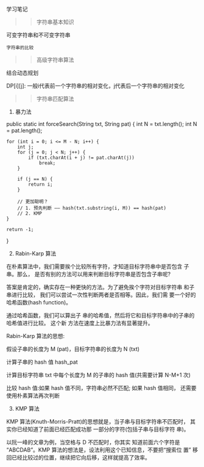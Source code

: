 学习笔记

>> 字符串基本知识

   可变字符串和不可变字符串
   
    字符串的比较

>>  高级字符串算法

   结合动态规划
   
   DP[i][j]: 一般i代表前一个字符串的相对变化，j代表后一个字符串的相对变化

>> 字符串匹配算法

 1. 暴力法

public static int forceSearch(String txt, String pat) {
    int N = txt.length();
    int N = pat.length();

    for (int i = 0; i <= M - N; i++) {
        int j;
        for (j = 0; j < N; j++) {
            if (txt.charAt(i + j) != pat.charAt(j))
                break;
        }

        if (j == N) {
            return i;
        }

        // 更加聪明？
        // 1. 预先判断 —— hash(txt.substring(i, M)) == hash(pat)
        // 2. KMP
    }

    return -1;
}



 2. Rabin-Karp 算法

  在朴素算法中，我们需要挨个比较所有字符，才知道目标字符串中是否包含 子串。那么， 是否有别的方法可以用来判断目标字符串是否包含子串呢? 
  
  答案是肯定的，确实存在一种更快的方法。为了避免挨个字符对目标字符串 和子串进行比较， 我们可以尝试一次性判断两者是否相等。因此，我们需 要一个好的哈希函数(hash function)。

  通过哈希函数，我们可以算出子 串的哈希值，然后将它和目标字符串中的子串的哈希值进行比较。 这个新 方法在速度上比暴力法有显著提升。

Rabin-Karp 算法的思想:

 假设子串的长度为 M (pat)，目标字符串的长度为 N (txt)

 计算子串的 hash 值 hash_pat

 计算目标字符串 txt 中每个长度为 M 的子串的 hash 值(共需要计算 N-M+1 次)

 比较 hash 值:如果 hash 值不同，字符串必然不匹配; 如果 hash 值相同， 还需要使用朴素算法再次判断

 3. KMP 算法

 KMP 算法(Knuth-Morris-Pratt)的思想就是，当子串与目标字符串不匹配时， 其实你已经知道了前面已经匹配成功那 一部分的字符(包括子串与目标字符 串)。
 
 以阮一峰的文章为例，当空格与 D 不匹配时，你其实 知道前面六个字符是 “ABCDAB”。KMP 算法的想法是，设法利用这个已知信息，不要把“搜索位 置” 移回已经比较过的位置，继续把它向后移，这样就提高了效率。
 
